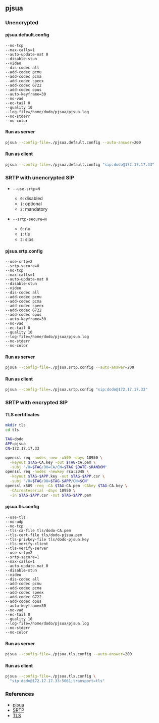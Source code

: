 ## pjsua

### Unencrypted

#### pjsua.default.config

```config
--no-tcp
--max-calls=1
--auto-update-nat 0
--disable-stun
--video
--dis-codec all
--add-codec pcmu
--add-codec pcma
--add-codec speex
--add-codec G722
--add-codec opus
--auto-keyframe=30
--no-vad
--ec-tail 0
--quality 10
--log-file=/home/dodo/pjsua/pjsua.log
--no-stderr
--no-color
```

#### Run as server

```bash
pjsua --config-file=./pjsua.default.config --auto-answer=200
```

#### Run as client

```bash
pjsua --config-file=./pjsua.default.config "sip:dodo@172.17.17.33"
```

### SRTP with unencrypted SIP

- `--use-srtp=N`
  - `0`: disabled
  - `1`: optional
  - `2`: mandatory

- `--srtp-secure=N`
  - `0`: no
  - `1`: tls
  - `2`: sips

#### pjsua.srtp.config

```config
--use-srtp=2
--srtp-secure=0
--no-tcp
--max-calls=1
--auto-update-nat 0
--disable-stun
--video
--dis-codec all
--add-codec pcmu
--add-codec pcma
--add-codec speex
--add-codec G722
--add-codec opus
--auto-keyframe=30
--no-vad
--ec-tail 0
--quality 10
--log-file=/home/dodo/pjsua/pjsua.log
--no-stderr
--no-color
```

#### Run as server

```bash
pjsua --config-file=./pjsua.srtp.config --auto-answer=200
```

#### Run as client

```bash
pjsua --config-file=./pjsua.srtp.config "sip:dodo@172.17.17.33"
```

### SRTP with encrypted SIP

#### TLS certificates

```bash
mkdir tls
cd tls

TAG=dodo
APP=pjsua
CN=172.17.17.33

openssl req -nodes -new -x509 -days 10950 \
  -keyout $TAG-CA.key -out $TAG-CA.pem \
  -subj "/O=$TAG/OU=CA/CN=$TAG $DATE-$RANDOM"
openssl req -nodes -newkey rsa:2048 \
  -keyout $TAG-$APP.key -out $TAG-$APP.csr \
  -subj "/O=$TAG/OU=$TAG-$APP/CN=$CN"
openssl x509 -req -CA $TAG-CA.pem -CAkey $TAG-CA.key \
  -CAcreateserial -days 10950 \
  -in $TAG-$APP.csr -out $TAG-$APP.pem
```

#### pjsua.tls.config

```config
--use-tls
--no-udp
--no-tcp
--tls-ca-file tls/dodo-CA.pem
--tls-cert-file tls/dodo-pjsua.pem
--tls-privkey-file tls/dodo-pjsua.key
--tls-verify-client
--tls-verify-server
--use-srtp=2
--srtp-secure=1
--max-calls=1
--auto-update-nat 0
--disable-stun
--video
--dis-codec all
--add-codec pcmu
--add-codec pcma
--add-codec speex
--add-codec G722
--add-codec opus
--auto-keyframe=30
--no-vad
--ec-tail 0
--quality 10
--log-file=/home/dodo/pjsua/pjsua.log
--no-stderr
--no-color
```

#### Run as server

```bash
pjsua --config-file=./pjsua.tls.config --auto-answer=200
```

#### Run as client

```bash
pjsua --config-file=./pjsua.tls.config \
  "sip:dodo@172.17.17.33:5061;transport=tls"
```

### References

- [pjsua](https://www.pjsip.org/pjsua.htm)
- [SRTP](https://docs.pjsip.org/en/latest/specific-guides/security/srtp.html)
- [TLS](https://docs.pjsip.org/en/latest/specific-guides/security/ssl.html)
